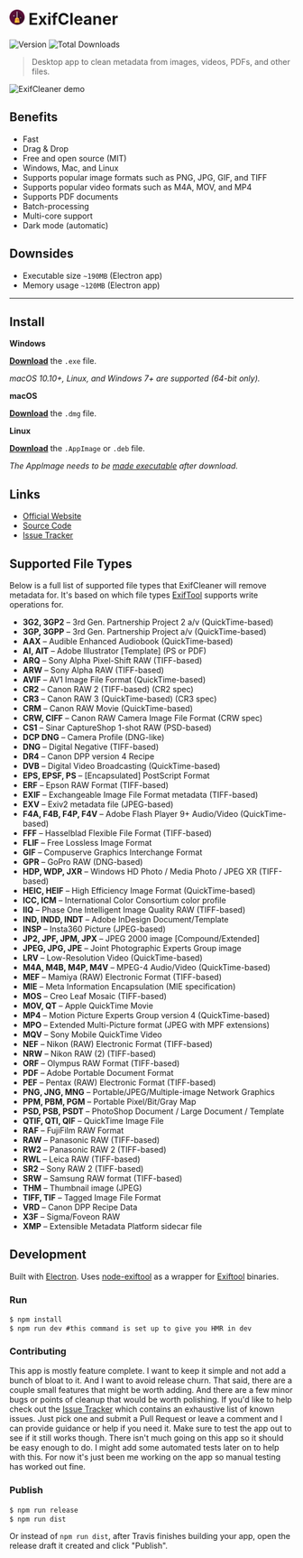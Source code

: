 # <img src="static/icon.png" height=27 alt="ExifCleaner Logo"> ExifCleaner
![Version](https://img.shields.io/github/v/release/szTheory/exifcleaner) ![Total Downloads](https://img.shields.io/github/downloads/szTheory/exifcleaner/total)

> Desktop app to clean metadata from images, videos, PDFs, and other files.

![ExifCleaner demo](https://user-images.githubusercontent.com/28652/71770980-f04e8b80-2f2b-11ea-90f1-4393ec57adc0.gif)

## Benefits

- Fast
- Drag & Drop
- Free and open source (MIT)
- Windows, Mac, and Linux
- Supports popular image formats such as PNG, JPG, GIF, and TIFF
- Supports popular video formats such as M4A, MOV, and MP4
- Supports PDF documents
- Batch-processing
- Multi-core support
- Dark mode (automatic)

## Downsides

- Executable size `~190MB` (Electron app)
- Memory usage `~120MB` (Electron app)

---

## Install

**Windows**

[**Download**](https://github.com/szTheory/exifcleaner/releases/latest) the `.exe` file.

_macOS 10.10+, Linux, and Windows 7+ are supported (64-bit only)._

**macOS**

[**Download**](https://github.com/szTheory/exifcleaner/releases/latest) the `.dmg` file.

**Linux**

[**Download**](https://github.com/szTheory/exifcleaner/releases/latest) the `.AppImage` or `.deb` file.

_The AppImage needs to be [made executable](http://discourse.appimage.org/t/how-to-make-an-appimage-executable/80) after download._

## Links

- [Official Website](https://exifcleaner.com)
- [Source Code](https://github.com/szTheory/exifcleaner)
- [Issue Tracker](https://github.com/szTheory/exifcleaner/issues)

## Supported File Types

Below is a full list of supported file types that ExifCleaner will remove metadata for. It's based on which file types [ExifTool](https://exiftool.org/) supports write operations for.

* **3G2, 3GP2** – 3rd Gen. Partnership Project 2 a/v (QuickTime-based)
* **3GP, 3GPP** – 3rd Gen. Partnership Project a/v (QuickTime-based)
* **AAX** – Audible Enhanced Audiobook (QuickTime-based)
* **AI, AIT** – Adobe Illustrator [Template] (PS or PDF)
* **ARQ** – Sony Alpha Pixel-Shift RAW (TIFF-based)
* **ARW** – Sony Alpha RAW (TIFF-based)
* **AVIF** – AV1 Image File Format (QuickTime-based)
* **CR2** – Canon RAW 2 (TIFF-based) (CR2 spec)
* **CR3** – Canon RAW 3 (QuickTime-based) (CR3 spec)
* **CRM** – Canon RAW Movie (QuickTime-based)
* **CRW, CIFF** – Canon RAW Camera Image File Format (CRW spec)
* **CS1** – Sinar CaptureShop 1-shot RAW (PSD-based)
* **DCP	DNG** – Camera Profile (DNG-like)
* **DNG** – Digital Negative (TIFF-based)
* **DR4** – Canon DPP version 4 Recipe
* **DVB** – Digital Video Broadcasting (QuickTime-based)
* **EPS, EPSF, PS** – [Encapsulated] PostScript Format
* **ERF** – Epson RAW Format (TIFF-based)
* **EXIF** – Exchangeable Image File Format metadata (TIFF-based)
* **EXV** – Exiv2 metadata file (JPEG-based)
* **F4A, F4B, F4P, F4V** – Adobe Flash Player 9+ Audio/Video (QuickTime-based)
* **FFF** – Hasselblad Flexible File Format (TIFF-based)
* **FLIF** – Free Lossless Image Format
* **GIF** – Compuserve Graphics Interchange Format
* **GPR** – GoPro RAW (DNG-based)
* **HDP, WDP, JXR** – Windows HD Photo / Media Photo / JPEG XR (TIFF-based)
* **HEIC, HEIF** – High Efficiency Image Format (QuickTime-based)
* **ICC, ICM** – International Color Consortium color profile
* **IIQ** – Phase One Intelligent Image Quality RAW (TIFF-based)
* **IND, INDD, INDT** – Adobe InDesign Document/Template
* **INSP** – Insta360 Picture (JPEG-based)
* **JP2, JPF, JPM, JPX** – JPEG 2000 image [Compound/Extended]
* **JPEG, JPG, JPE** – Joint Photographic Experts Group image
* **LRV** – Low-Resolution Video (QuickTime-based)
* **M4A, M4B, M4P, M4V** – MPEG-4 Audio/Video (QuickTime-based)
* **MEF** – Mamiya (RAW) Electronic Format (TIFF-based)
* **MIE** – Meta Information Encapsulation (MIE specification)
* **MOS** – Creo Leaf Mosaic (TIFF-based)
* **MOV, QT** – Apple QuickTime Movie
* **MP4** – Motion Picture Experts Group version 4 (QuickTime-based)
* **MPO** – Extended Multi-Picture format (JPEG with MPF extensions)
* **MQV** – Sony Mobile QuickTime Video
* **NEF** – Nikon (RAW) Electronic Format (TIFF-based)
* **NRW** – Nikon RAW (2) (TIFF-based)
* **ORF** – Olympus RAW Format (TIFF-based)
* **PDF** – Adobe Portable Document Format
* **PEF** – Pentax (RAW) Electronic Format (TIFF-based)
* **PNG, JNG, MNG** – Portable/JPEG/Multiple-image Network Graphics
* **PPM, PBM, PGM** – Portable Pixel/Bit/Gray Map
* **PSD, PSB, PSDT** – PhotoShop Document / Large Document / Template
* **QTIF, QTI, QIF** – QuickTime Image File
* **RAF** – FujiFilm RAW Format
* **RAW** – Panasonic RAW (TIFF-based)
* **RW2** – Panasonic RAW 2 (TIFF-based)
* **RWL** – Leica RAW (TIFF-based)
* **SR2** – Sony RAW 2 (TIFF-based)
* **SRW** – Samsung RAW format (TIFF-based)
* **THM** – Thumbnail image (JPEG)
* **TIFF, TIF** – Tagged Image File Format
* **VRD** – Canon DPP Recipe Data
* **X3F** – Sigma/Foveon RAW
* **XMP** – Extensible Metadata Platform sidecar file

## Development

Built with [Electron](https://electronjs.org). Uses [node-exiftool](https://www.npmjs.com/package/node-exiftool) as a wrapper for [Exiftool](https://exiftool.org/) binaries.

### Run

```
$ npm install
$ npm run dev #this command is set up to give you HMR in dev
```

### Contributing

This app is mostly feature complete. I want to keep it simple and not add a bunch of bloat to it. And I want to avoid release churn. That said, there are a couple small features that might be worth adding. And there are a few minor bugs or points of cleanup that would be worth polishing. If you'd like to help check out the [Issue Tracker](https://github.com/szTheory/exifcleaner/issues) which contains an exhaustive list of known issues. Just pick one and submit a Pull Request or leave a comment and I can provide guidance or help if you need it. Make sure to test the app out to see if it still works though. There isn't much going on this app so it should be easy enough to do. I might add some automated tests later on to help with this. For now it's just been me working on the app so manual testing has worked out fine.

### Publish

```
$ npm run release
$ npm run dist
```

Or instead of `npm run dist`, after Travis finishes building your app, open the release draft it created and click "Publish".
